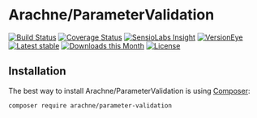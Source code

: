 Arachne/ParameterValidation
====

[![Build Status](https://img.shields.io/travis/Arachne/ParameterValidation/master.svg?style=flat-square)](https://travis-ci.org/Arachne/ParameterValidation/branches)
[![Coverage Status](https://img.shields.io/coveralls/Arachne/ParameterValidation/master.svg?style=flat-square)](https://coveralls.io/github/Arachne/ParameterValidation?branch=master)
[![SensioLabs Insight](https://img.shields.io/sensiolabs/i/5af853d1-d4e0-4489-ad12-ba28acb377bf.svg?style=flat-square)](https://insight.sensiolabs.com/projects/5af853d1-d4e0-4489-ad12-ba28acb377bf)
[![VersionEye](https://img.shields.io/versioneye/d/php/arachne:parameter-validation.svg?style=flat-square)](https://www.versioneye.com/php/arachne:parameter-validation)
[![Latest stable](https://img.shields.io/packagist/v/arachne/parameter-validation.svg?style=flat-square)](https://packagist.org/packages/arachne/parameter-validation)
[![Downloads this Month](https://img.shields.io/packagist/dm/arachne/parameter-validation.svg?style=flat-square)](https://packagist.org/packages/arachne/parameter-validation)
[![License](https://img.shields.io/badge/license-MIT-blue.svg?style=flat-square)](https://github.com/Arachne/ParameterValidation/blob/master/license.md)

Installation
----

The best way to install Arachne/ParameterValidation is using [Composer](http://getcomposer.org/):

```sh
composer require arachne/parameter-validation
```
